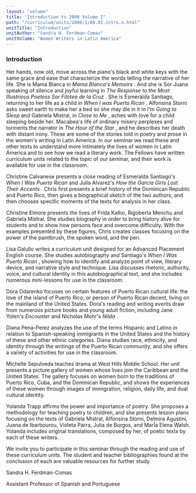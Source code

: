 ```yaml
---
layout: "volume"
title: "Introduction to 2000 Volume I"
path: "/curriculum/units/2000/1/00.01.intro.x.html"
unitTitle: "Introduction"
unitAuthor: "Sandra H. Ferdman-Comas"
unitVolume: "Women Writers in Latin America"
---
```

<body>
<h3>
Introduction
</h3>
Her hands, now old, move across the piano's black and white keys with the same grace and ease that characterize the words telling the narrative of her life. She is Mama Blanca in
<i>
Mama Blanca's Memoirs
</i>
. And she is Sor Juana speaking of silence and joyful learning in
<i>
The Response to the Most Illustrious Poetess Sor Filotea de la Cruz
</i>
. She is Esmeralda Santiago, returning to her life as a child in
<i>
When I was Puerto Rican
</i>
. Alfonsina Storni asks sweet earth to make her a bed so she may die in it in
<i>
I'm Going to Sleep
</i>
and Gabriela Mistral, in
<i>
Close to Me
</i>
, aches with love for a child sleeping beside her. Macabea's life of ordinary misery perplexes and torments the narrator in
<i>
The Hour of the Star
</i>
, and he describes her death with distant irony. These are some of the stories told in poetry and prose in the women's writing in Latin America. In our seminar we read these and other texts to understand more intimately the lives of women in Latin America and to see how we read a literary work. The Fellows have written curriculum units related to the topic of our seminar, and their work is available for use in the classroom.
<p>
Christine Calvanese presents a close reading of Esmeralda Santiago's
<i>
When I Was Puerto Rican
</i>
and Julia Alvarez's
<i>
How the Garcia Girls Lost Their Accents
</i>
. Chris first presents a brief history of the Dominican Republic and Puerto Rico, then gives a biographical sketch of the two authors, and then chooses specific moments of the texts for analysis in her class.
</p>
<p>
Christine Elmore presents the lives of Frida Kalho, Rigoberta Menchu and Gabriela Mistral. She studies biography in order to bring history alive for students and to show how persons face and overcome difficulty. With the examples presented by these figures, Chris creates classes focusing on the power of the paintbrush, the spoken word, and the pen.
</p>
<p>
Lisa Galullo writes a curriculum unit designed for an Advanced Placement English course. She studies autobiography and Santiago's
<i>
When I Was Puerto Rican
</i>
, showing how to identify and analyze point of view, literary device, and narrative style and technique. Lisa discusses rhetoric, authority, voice, and cultural identity in this autobiographical text, and she includes numerous mini-lessons for use in the classroom.
</p>
<p>
Dora Odarenko focuses on certain features of Puerto Rican cultural life: the love of the island of Puerto Rico, or person of Puerto Rican decent, living on the mainland of the United States. Dora's reading and writing events draw from numerous picture books and young adult fiction, including Jane Yolen's
<i>
Encounter
</i>
and Nicholas Mohr's
<i>
Nilda
</i>
.
</p>
<p>
Diana Pena-Perez analyzes the use of the terms Hispanic and Latino in relation to Spanish-speaking immigrants in the United States and the history of these and other ethnic categories. Diana studies race, ethnicity, and identity through the writings of the Puerto Rican community, and she offers a variety of activities for use in the classroom.
</p>
<p>
Michelle Sepulveda teaches drama at West Hills Middle School. Her unit presents a picture gallery of women whose lives join the Caribbean and the United States. The gallery focuses on women born to the traditions of Puerto Rico, Cuba, and the Dominican Republic, and shows the experiences of these women through images of immigration, religion, daily life, and dual cultural identity.
</p>
<p>
Yolanda Trapp affirms the power and importance of poetry. She proposes a methodology for teaching poetry to children, and she presents lesson plans focusing on the texts of Gabriela Mistral, Alfonsina Storni, Delmira Agustini, Juana de Ibarbourou, Violeta Parra, Julia de Burgos, and MarÍa Elena Walsh. Yolanda includes original translations, composed by her, of poetic texts by each of these writers.
</p>
<p>
We invite you to participate in this seminar through the reading and use of these curriculum units. The student and teacher bibliographies found at the conclusion of each are valuable resources for further study.
</p>
<p>
Sandra H. Ferdman-Comas
</p>
<p>
Assistant Professor of Spanish and Portuguese
</p>
</body>